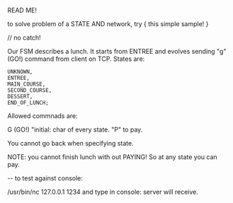 READ ME!

to solve problem of a STATE AND network, try {
    this simple sample!
}

// no catch!


Our FSM describes a lunch.
It starts from ENTREE and evolves sending "g" (GO!) command from client on TCP.
States are:

    UNKNOWN,
    ENTREE,
    MAIN_COURSE,
    SECOND_COURSE,
    DESSERT,
    END_OF_LUNCH;

Allowed commnads are:

G (GO!)
"initial: char  of every state.
"P" to pay.

You cannot go back when specifying state.

NOTE: you cannot finish lunch with out PAYING!
So at any state you can pay.

--
to test against console:

/usr/bin/nc 127.0.0.1 1234
and type in console: server will receive.


